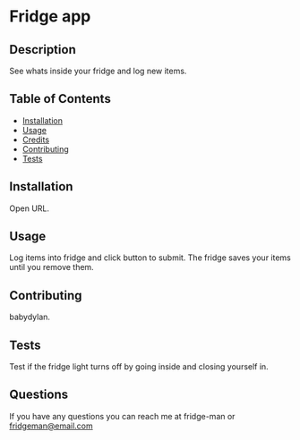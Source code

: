
# Fridge app

## Description 
See whats inside your fridge and log new items.

## Table of Contents

* [Installation](#installation)
* [Usage](#usage)
* [Credits](#credits)
* [Contributing](#contributing)
* [Tests](#tests)

## Installation
Open URL.

## Usage
Log items into fridge and click button to submit. The fridge saves your items until you remove them.

## Contributing
babydylan.

## Tests
Test if the fridge light turns off by going inside and closing yourself in.

## Questions
If you have any questions you can reach me at fridge-man or fridgeman@email.com

    